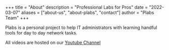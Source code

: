 +++
title = "About"
description = "Professional Labs for Pros"
date = "2022-03-07"
aliases = ["about-us", "about-plabs", "contact"]
author = "Plabs Team"
+++

Plabs is a personal project to help IT administrators with learning handful tools for day to day network tasks.

All videos are hosted on our [Youtube Channel](https://www.youtube.com/c/plabsforpros)
